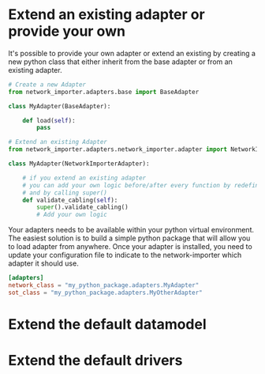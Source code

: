 

# Extend an existing adapter or provide your own


It's possible to provide your own adapter or extend an existing by creating a new python class that either inherit from the base adapter or from an existing adapter.



```python
# Create a new Adapter
from network_importer.adapters.base import BaseAdapter

class MyAdapter(BaseAdapter):

    def load(self):
        pass
```


```python
# Extend an existing Adapter
from network_importer.adapters.network_importer.adapter import NetworkImporterAdapter

class MyAdapter(NetworkImporterAdapter):

    # if you extend an existing adapter 
    # you can add your own logic before/after every function by redefining any existing function 
    # and by calling super() 
    def validate_cabling(self):
        super().validate_cabling()
        # Add your own logic
```

Your adapters needs to be available within your python virtual environment.
The easiest solution is to build a simple python package that will allow you to load adapter from anywhere.
Once your adapter is installed, you need to update your configuration file to indicate to the network-importer which adapter it should use.

```toml
[adapters]
network_class = "my_python_package.adapters.MyAdapter"
sot_class = "my_python_package.adapters.MyOtherAdapter"
```

# Extend the default datamodel


# Extend the default drivers
